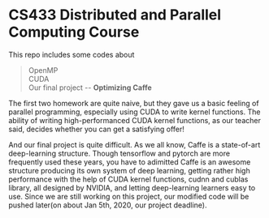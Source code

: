 # CS433 Distributed and Parallel Computing Course
This repo includes some codes about 
> OpenMP \
> CUDA \
> Our final project -- **Optimizing Caffe**

The first two homework are quite naive, but they gave us a basic feeling of parallel programming, especially using CUDA to write kernel functions. The ability of writing high-performanced CUDA kernel functions, as our teacher said, decides whether you can get a satisfying offer!

And our final project is quite difficult. As we all know, Caffe is a state-of-art deep-learning structure. Though tensorflow and pytorch are more frequently used these years, you have to adimitted Caffe is an awesome structure producing its own system of deep learning, getting rather high performance with the help of CUDA kernel functions, cudnn and cublas library, all designed by NVIDIA, and letting deep-learning learners easy to use. Since we are still working on this project, our modified code will be pushed later(on about Jan 5th, 2020, our project deadline).
